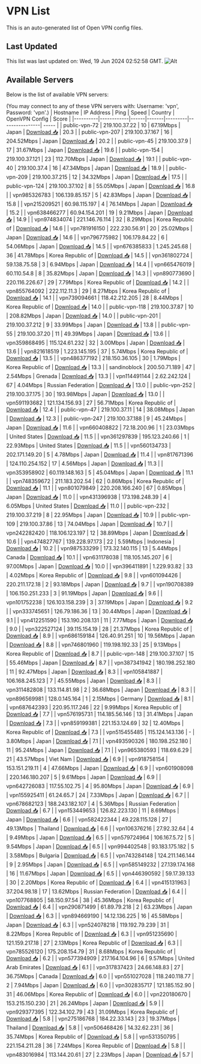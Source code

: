 # VPN List

This is an auto-generated list of Open VPN config files.

## Last Updated

This list was last updated on: Wed, 19 Jun 2024 02:52:58 GMT.
![Alt](https://repobeats.axiom.co/api/embed/186b98318ef1479477931607c1ad7d823f12451f.svg "Repobeats analytics image")

## Available Servers

Below is the list of available VPN servers:

(You may connect to any of these VPN servers with: Username: 'vpn', Password: 'vpn'.)
| Hostname | IP Address | Ping | Speed | Country | OpenVPN Config | Score |
|----------|------------|------|-------|---------|----------------| ----- |
| public-vpn-72 | 219.100.37.22 | 10 | 67.19Mbps | Japan | [Download 📥](./configs/server_0_JP.ovpn) | 20.3 |
| public-vpn-207 | 219.100.37.167 | 16 | 204.52Mbps | Japan | [Download 📥](./configs/server_1_JP.ovpn) | 20.2 |
| public-vpn-45 | 219.100.37.9 | 17 | 31.67Mbps | Japan | [Download 📥](./configs/server_2_JP.ovpn) | 19.6 |
| public-vpn-154 | 219.100.37.121 | 23 | 112.70Mbps | Japan | [Download 📥](./configs/server_3_JP.ovpn) | 19.1 |
| public-vpn-40 | 219.100.37.4 | 16 | 47.34Mbps | Japan | [Download 📥](./configs/server_4_JP.ovpn) | 18.9 |
| public-vpn-209 | 219.100.37.215 | 12 | 34.32Mbps | Japan | [Download 📥](./configs/server_5_JP.ovpn) | 17.5 |
| public-vpn-124 | 219.100.37.102 | 8 | 55.05Mbps | Japan | [Download 📥](./configs/server_6_JP.ovpn) | 16.8 |
| vpn985326783 | 106.139.85.157 | 5 | 42.83Mbps | Japan | [Download 📥](./configs/server_7_JP.ovpn) | 15.8 |
| vpn215209521 | 60.98.115.197 | 4 | 76.14Mbps | Japan | [Download 📥](./configs/server_8_JP.ovpn) | 15.2 |
| vpn638466277 | 60.94.154.201 | 19 | 9.21Mbps | Japan | [Download 📥](./configs/server_9_JP.ovpn) | 14.9 |
| vpn974834074 | 221.146.76.114 | 32 | 8.29Mbps | Korea Republic of | [Download 📥](./configs/server_10_KR.ovpn) | 14.6 |
| vpn781916150 | 222.230.56.91 | 20 | 25.02Mbps | Japan | [Download 📥](./configs/server_11_JP.ovpn) | 14.6 |
| vpn796775982 | 106.179.84.22 | 6 | 54.06Mbps | Japan | [Download 📥](./configs/server_12_JP.ovpn) | 14.5 |
| vpn676385833 | 1.245.245.68 | 36 | 41.78Mbps | Korea Republic of | [Download 📥](./configs/server_13_KR.ovpn) | 14.5 |
| vpn361802724 | 59.138.75.58 | 3 | 6.94Mbps | Japan | [Download 📥](./configs/server_14_JP.ovpn) | 14.4 |
| vpn665476019 | 60.110.54.8 | 8 | 35.82Mbps | Japan | [Download 📥](./configs/server_15_JP.ovpn) | 14.3 |
| vpn890773690 | 220.116.226.67 | 29 | 7.79Mbps | Korea Republic of | [Download 📥](./configs/server_16_KR.ovpn) | 14.2 |
| vpn855764092 | 222.112.11.3 | 29 | 8.27Mbps | Korea Republic of | [Download 📥](./configs/server_17_KR.ovpn) | 14.1 |
| vpn739094661 | 118.42.212.205 | 28 | 8.44Mbps | Korea Republic of | [Download 📥](./configs/server_18_KR.ovpn) | 14.0 |
| public-vpn-118 | 219.100.37.87 | 10 | 208.82Mbps | Japan | [Download 📥](./configs/server_19_JP.ovpn) | 14.0 |
| public-vpn-201 | 219.100.37.212 | 9 | 33.99Mbps | Japan | [Download 📥](./configs/server_20_JP.ovpn) | 13.8 |
| public-vpn-55 | 219.100.37.20 | 11 | 49.39Mbps | Japan | [Download 📥](./configs/server_21_JP.ovpn) | 13.6 |
| vpn359868495 | 115.124.61.232 | 32 | 3.00Mbps | Japan | [Download 📥](./configs/server_22_JP.ovpn) | 13.6 |
| vpn821618519 | 1.223.145.195 | 37 | 5.74Mbps | Korea Republic of | [Download 📥](./configs/server_23_KR.ovpn) | 13.5 |
| vpn486377192 | 218.150.36.105 | 30 | 1.79Mbps | Korea Republic of | [Download 📥](./configs/server_24_KR.ovpn) | 13.3 |
| sandinoblock | 200.50.71.189 | 47 | 2.54Mbps | Grenada | [Download 📥](./configs/server_25_GD.ovpn) | 13.3 |
| vpn114491144 | 2.62.242.124 | 67 | 4.04Mbps | Russian Federation | [Download 📥](./configs/server_26_RU.ovpn) | 13.0 |
| public-vpn-252 | 219.100.37.175 | 30 | 193.98Mbps | Japan | [Download 📥](./configs/server_27_JP.ovpn) | 13.0 |
| vpn591193682 | 121.134.156.93 | 27 | 56.71Mbps | Korea Republic of | [Download 📥](./configs/server_28_KR.ovpn) | 12.4 |
| public-vpn-47 | 219.100.37.11 | 14 | 38.08Mbps | Japan | [Download 📥](./configs/server_29_JP.ovpn) | 12.3 |
| public-vpn-247 | 219.100.37.188 | 9 | 45.24Mbps | Japan | [Download 📥](./configs/server_30_JP.ovpn) | 11.6 |
| vpn660408822 | 72.18.200.96 | 1 | 23.03Mbps | United States | [Download 📥](./configs/server_31_US.ovpn) | 11.5 |
| vpn361297839 | 195.123.240.66 | 1 | 22.93Mbps | United States | [Download 📥](./configs/server_32_US.ovpn) | 11.5 |
| vpn560134733 | 202.171.149.20 | 5 | 4.78Mbps | Japan | [Download 📥](./configs/server_33_JP.ovpn) | 11.4 |
| vpn817671396 | 124.110.254.152 | 17 | 4.56Mbps | Japan | [Download 📥](./configs/server_34_JP.ovpn) | 11.3 |
| vpn353958902 | 60.119.148.163 | 5 | 45.04Mbps | Japan | [Download 📥](./configs/server_35_JP.ovpn) | 11.1 |
| vpn748359672 | 211.183.202.54 | 62 | 0.86Mbps | Korea Republic of | [Download 📥](./configs/server_36_KR.ovpn) | 11.1 |
| vpn801079849 | 220.208.166.240 | 67 | 0.85Mbps | Japan | [Download 📥](./configs/server_37_JP.ovpn) | 11.0 |
| vpn431396938 | 173.198.248.39 | 4 | 6.05Mbps | United States | [Download 📥](./configs/server_38_US.ovpn) | 11.0 |
| public-vpn-232 | 219.100.37.219 | 8 | 22.95Mbps | Japan | [Download 📥](./configs/server_39_JP.ovpn) | 10.9 |
| public-vpn-109 | 219.100.37.86 | 13 | 74.04Mbps | Japan | [Download 📥](./configs/server_40_JP.ovpn) | 10.7 |
| vpn242282420 | 118.106.123.197 | 12 | 38.89Mbps | Japan | [Download 📥](./configs/server_41_JP.ovpn) | 10.6 |
| vpn474827767 | 139.228.97.173 | 22 | 5.59Mbps | Indonesia | [Download 📥](./configs/server_42_ID.ovpn) | 10.2 |
| vpn987533299 | 173.32.140.115 | 13 | 5.44Mbps | Canada | [Download 📥](./configs/server_43_CA.ovpn) | 10.1 |
| vpn631178038 | 118.105.145.207 | 6 | 97.00Mbps | Japan | [Download 📥](./configs/server_44_JP.ovpn) | 10.0 |
| vpn396411891 | 1.229.93.82 | 33 | 4.02Mbps | Korea Republic of | [Download 📥](./configs/server_45_KR.ovpn) | 9.8 |
| vpn601094426 | 220.211.172.18 | 2 | 93.18Mbps | Japan | [Download 📥](./configs/server_46_JP.ovpn) | 9.7 |
| vpn190708389 | 106.150.251.233 | 3 | 91.19Mbps | Japan | [Download 📥](./configs/server_47_JP.ovpn) | 9.6 |
| vpn101752238 | 126.103.158.239 | 3 | 37.19Mbps | Japan | [Download 📥](./configs/server_48_JP.ovpn) | 9.2 |
| vpn333745651 | 126.79.186.36 | 13 | 30.44Mbps | Japan | [Download 📥](./configs/server_49_JP.ovpn) | 9.1 |
| vpn412251590 | 153.190.208.131 | 11 | 7.77Mbps | Japan | [Download 📥](./configs/server_50_JP.ovpn) | 9.0 |
| vpn322527124 | 39.115.154.19 | 28 | 21.37Mbps | Korea Republic of | [Download 📥](./configs/server_51_KR.ovpn) | 8.9 |
| vpn686159184 | 126.40.91.251 | 10 | 19.56Mbps | Japan | [Download 📥](./configs/server_52_JP.ovpn) | 8.8 |
| vpn746801960 | 119.198.192.33 | 25 | 9.13Mbps | Korea Republic of | [Download 📥](./configs/server_53_KR.ovpn) | 8.7 |
| public-vpn-148 | 219.100.37.107 | 15 | 55.46Mbps | Japan | [Download 📥](./configs/server_54_JP.ovpn) | 8.7 |
| vpn387341942 | 180.198.252.180 | 11 | 92.47Mbps | Japan | [Download 📥](./configs/server_55_JP.ovpn) | 8.3 |
| vpn105841887 | 106.168.245.123 | 7 | 45.55Mbps | Japan | [Download 📥](./configs/server_56_JP.ovpn) | 8.3 |
| vpn311482808 | 133.114.81.98 | 2 | 36.68Mbps | Japan | [Download 📥](./configs/server_57_JP.ovpn) | 8.3 |
| vpn896569981 | 128.0.145.164 | 1 | 2.15Mbps | Germany | [Download 📥](./configs/server_58_DE.ovpn) | 8.1 |
| vpn687642393 | 220.95.117.246 | 22 | 9.99Mbps | Korea Republic of | [Download 📥](./configs/server_59_KR.ovpn) | 7.7 |
| vpn576195731 | 114.185.56.146 | 13 | 31.41Mbps | Japan | [Download 📥](./configs/server_60_JP.ovpn) | 7.3 |
| vpn859199381 | 221.153.124.69 | 32 | 12.40Mbps | Korea Republic of | [Download 📥](./configs/server_61_KR.ovpn) | 7.3 |
| vpn515455485 | 115.124.143.136 | - | 3.80Mbps | Japan | [Download 📥](./configs/server_62_JP.ovpn) | 7.1 |
| vpn493590326 | 180.198.252.180 | 11 | 95.24Mbps | Japan | [Download 📥](./configs/server_63_JP.ovpn) | 7.1 |
| vpn965380593 | 118.69.6.29 | 21 | 43.57Mbps | Viet Nam | [Download 📥](./configs/server_64_VN.ovpn) | 6.9 |
| vpn918758154 | 153.151.219.11 | 4 | 47.66Mbps | Japan | [Download 📥](./configs/server_65_JP.ovpn) | 6.9 |
| vpn601908098 | 220.146.180.207 | 5 | 9.61Mbps | Japan | [Download 📥](./configs/server_66_JP.ovpn) | 6.9 |
| vpn642726083 | 117.55.102.75 | 4 | 95.80Mbps | Japan | [Download 📥](./configs/server_67_JP.ovpn) | 6.9 |
| vpn155925411 | 61.24.65.7 | 24 | 7.33Mbps | Japan | [Download 📥](./configs/server_68_JP.ovpn) | 6.7 |
| vpn678682123 | 188.243.182.107 | 4 | 5.36Mbps | Russian Federation | [Download 📥](./configs/server_69_RU.ovpn) | 6.7 |
| vpn153449653 | 126.82.223.130 | 11 | 8.69Mbps | Japan | [Download 📥](./configs/server_70_JP.ovpn) | 6.6 |
| vpn582422344 | 49.228.115.128 | 27 | 49.13Mbps | Thailand | [Download 📥](./configs/server_71_TH.ovpn) | 6.6 |
| vpn106376216 | 27.92.32.64 | 4 | 9.49Mbps | Japan | [Download 📥](./configs/server_72_JP.ovpn) | 6.5 |
| vpn579724964 | 106.167.5.72 | 5 | 9.54Mbps | Japan | [Download 📥](./configs/server_73_JP.ovpn) | 6.5 |
| vpn994402548 | 93.183.175.182 | 5 | 3.58Mbps | Bulgaria | [Download 📥](./configs/server_74_BG.ovpn) | 6.5 |
| vpn743284148 | 124.211.146.144 | 9 | 2.95Mbps | Japan | [Download 📥](./configs/server_75_JP.ovpn) | 6.5 |
| vpn585149232 | 27.139.174.168 | 16 | 11.67Mbps | Japan | [Download 📥](./configs/server_76_JP.ovpn) | 6.5 |
| vpn446390592 | 59.17.39.133 | 30 | 2.20Mbps | Korea Republic of | [Download 📥](./configs/server_77_KR.ovpn) | 6.4 |
| vpn415131963 | 37.204.98.18 | 17 | 13.62Mbps | Russian Federation | [Download 📥](./configs/server_78_RU.ovpn) | 6.4 |
| vpn107768805 | 58.150.97.54 | 38 | 45.36Mbps | Korea Republic of | [Download 📥](./configs/server_79_KR.ovpn) | 6.4 |
| vpn290871499 | 61.89.79.218 | 2 | 63.23Mbps | Japan | [Download 📥](./configs/server_80_JP.ovpn) | 6.3 |
| vpn894669190 | 14.12.136.225 | 16 | 45.58Mbps | Japan | [Download 📥](./configs/server_81_JP.ovpn) | 6.3 |
| vpn524078218 | 119.192.79.239 | 31 | 8.22Mbps | Korea Republic of | [Download 📥](./configs/server_82_KR.ovpn) | 6.3 |
| vpn951235690 | 121.159.217.18 | 27 | 2.13Mbps | Korea Republic of | [Download 📥](./configs/server_83_KR.ovpn) | 6.3 |
| vpn785526120 | 175.208.154.79 | 31 | 8.68Mbps | Korea Republic of | [Download 📥](./configs/server_84_KR.ovpn) | 6.2 |
| vpn577394909 | 217.164.104.96 | 6 | 9.57Mbps | United Arab Emirates | [Download 📥](./configs/server_85_AE.ovpn) | 6.1 |
| vpn317837423 | 24.66.148.83 | 27 | 36.75Mbps | Canada | [Download 📥](./configs/server_86_CA.ovpn) | 6.0 |
| vpn551027028 | 118.240.118.77 | 2 | 7.94Mbps | Japan | [Download 📥](./configs/server_87_JP.ovpn) | 6.0 |
| vpn302835717 | 121.185.152.90 | 31 | 46.06Mbps | Korea Republic of | [Download 📥](./configs/server_88_KR.ovpn) | 6.0 |
| vpn220180670 | 153.215.150.230 | 21 | 26.24Mbps | Japan | [Download 📥](./configs/server_89_JP.ovpn) | 5.9 |
| vpn929377395 | 122.34.102.79 | 43 | 31.09Mbps | Korea Republic of | [Download 📥](./configs/server_90_KR.ovpn) | 5.8 |
| vpn275186768 | 184.22.33.143 | 23 | 19.37Mbps | Thailand | [Download 📥](./configs/server_91_TH.ovpn) | 5.8 |
| vpn506468426 | 14.32.62.231 | 36 | 35.74Mbps | Korea Republic of | [Download 📥](./configs/server_92_KR.ovpn) | 5.8 |
| vpn531350795 | 221.154.211.28 | 36 | 7.24Mbps | Korea Republic of | [Download 📥](./configs/server_93_KR.ovpn) | 5.8 |
| vpn483016984 | 113.144.20.61 | 27 | 2.23Mbps | Japan | [Download 📥](./configs/server_94_JP.ovpn) | 5.7 |
